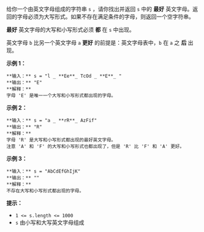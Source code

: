 给你一个由英文字母组成的字符串 `s` ，请你找出并返回 `s` 中的 **最好**
英文字母。返回的字母必须为大写形式。如果不存在满足条件的字母，则返回一个空字符串。

**最好** 英文字母的大写和小写形式必须 **都** 在 `s` 中出现。

英文字母 `b` 比另一个英文字母 `a`  **更好** 的前提是：英文字母表中，`b` 在 `a` 之 **后** 出现。



**示例 1：**

    
    
    **输入：** s = "l _ **Ee**_ TcOd _ **E**_ "
    **输出：** "E"
    **解释：**
    字母 'E' 是唯一一个大写和小写形式都出现的字母。

**示例 2：**

    
    
    **输入：** s = "a _ **rR**_ AzFif"
    **输出：** "R"
    **解释：**
    字母 'R' 是大写和小写形式都出现的最好英文字母。
    注意 'A' 和 'F' 的大写和小写形式也都出现了，但是 'R' 比 'F' 和 'A' 更好。
    

**示例 3：**

    
    
    **输入：** s = "AbCdEfGhIjK"
    **输出：** ""
    **解释：**
    不存在大写和小写形式都出现的字母。
    



**提示：**

  * `1 <= s.length <= 1000`
  * `s` 由小写和大写英文字母组成

